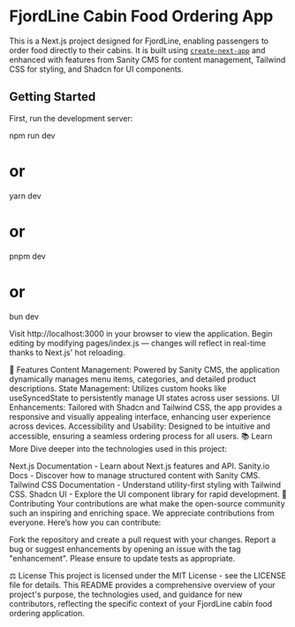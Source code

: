 # FjordLine Cabin Food Ordering App

This is a Next.js project designed for FjordLine, enabling passengers to order food directly to their cabins. It is built using [`create-next-app`](https://github.com/vercel/next.js/tree/canary/packages/create-next-app) and enhanced with features from Sanity CMS for content management, Tailwind CSS for styling, and Shadcn for UI components.

## Getting Started

First, run the development server:

npm run dev
# or
yarn dev
# or
pnpm dev
# or
bun dev

Visit http://localhost:3000 in your browser to view the application. Begin editing by modifying pages/index.js — changes will reflect in real-time thanks to Next.js' hot reloading.

📘 Features
Content Management: Powered by Sanity CMS, the application dynamically manages menu items, categories, and detailed product descriptions.
State Management: Utilizes custom hooks like useSyncedState to persistently manage UI states across user sessions.
UI Enhancements: Tailored with Shadcn and Tailwind CSS, the app provides a responsive and visually appealing interface, enhancing user experience across devices.
Accessibility and Usability: Designed to be intuitive and accessible, ensuring a seamless ordering process for all users.
📚 Learn More
Dive deeper into the technologies used in this project:

Next.js Documentation - Learn about Next.js features and API.
Sanity.io Docs - Discover how to manage structured content with Sanity CMS.
Tailwind CSS Documentation - Understand utility-first styling with Tailwind CSS.
Shadcn UI - Explore the UI component library for rapid development.
🤝 Contributing
Your contributions are what make the open-source community such an inspiring and enriching space. We appreciate contributions from everyone. Here’s how you can contribute:

Fork the repository and create a pull request with your changes.
Report a bug or suggest enhancements by opening an issue with the tag "enhancement".
Please ensure to update tests as appropriate.

⚖️ License
This project is licensed under the MIT License - see the LICENSE file for details.
This README provides a comprehensive overview of your project's purpose, the technologies used, and guidance for new contributors, reflecting the specific context of your FjordLine cabin food ordering application.
```
